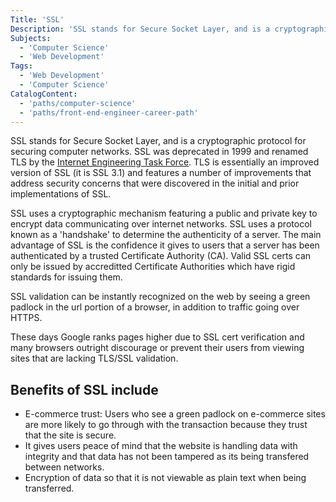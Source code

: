```yaml
---
Title: 'SSL'
Description: 'SSL stands for Secure Socket Layer, and is a cryptographic protocol for securing computer networks. SSL was deprecated in 1999 and renamed TLS by the Internet Engineering Task Force. TLS is essentially an improved version of SSL (it is SSL 3.1) and features a number of improvements that address security concerns that were discovered in the initial and prior implementations of SSL. SSL uses a cryptographic mechanism featuring a public and private key to encrypt data communicating over internet networks. SSL uses a protocol known as a handshake to determine the authenticity of a server. The main advantage of SSL is the confidence it gives to users that a server has been authenticated by a trusted Certificate Authority (CA). Valid SSL certs can only be issued by accreditted Certificate Authorities which have rigid standards for issuing them. SSL validation can be instantly recognized on the web by seeing a green padlock in the url portion of a browser, in addition to traffic going over HTTPS. These days Google ranks pages higher due to SSL cert verification and many browsers outright discourage or prevent their users from viewing sites that are lacking TLS/SSL validation. - E-commerce trust: Users who see a green padlock on e-commerce sites are more likely to go through with the transaction because they trust that the site is secure. - It gives users peace of mind that the website is handling data with integrity and that data has not been tampered as its being transfered between networks. - Encryption of data so that it is not viewable as plain text when being transferred.'
Subjects:
  - 'Computer Science'
  - 'Web Development'
Tags:
  - 'Web Development'
  - 'Computer Science'
CatalogContent:
  - 'paths/computer-science'
  - 'paths/front-end-engineer-career-path'
---
```


SSL stands for Secure Socket Layer, and is a cryptographic protocol for securing computer networks. SSL was deprecated in 1999 and renamed TLS by the [Internet Engineering Task Force](https://www.ietf.org). TLS is essentially an improved version of SSL (it is SSL 3.1) and features a number of improvements that address security concerns that were discovered in the initial and prior implementations of SSL.

SSL uses a cryptographic mechanism featuring a public and private key to encrypt data communicating over internet networks. SSL uses a protocol known as a 'handshake' to determine the authenticity of a server. The main advantage of SSL is the confidence it gives to users that a server has been authenticated by a trusted Certificate Authority (CA). Valid SSL certs can only be issued by accreditted Certificate Authorities which have rigid standards for issuing them.

SSL validation can be instantly recognized on the web by seeing a green padlock in the url portion of a browser, in addition to traffic going over HTTPS.

These days Google ranks pages higher due to SSL cert verification and many browsers outright discourage or prevent their users from viewing sites that are lacking TLS/SSL validation.

## Benefits of SSL include

- E-commerce trust: Users who see a green padlock on e-commerce sites are more likely to go through with the transaction because they trust that the site is secure.
- It gives users peace of mind that the website is handling data with integrity and that data has not been tampered as its being transfered between networks.
- Encryption of data so that it is not viewable as plain text when being transferred.
